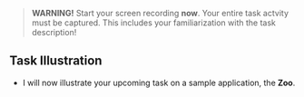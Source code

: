 
 > **WARNING!** Start your screen recording **now**. Your entire task actvity must be captured. This includes your familiarization with the task description!

## Task Illustration

 * I will now illustrate your upcoming task on a sample application, the **Zoo**.









